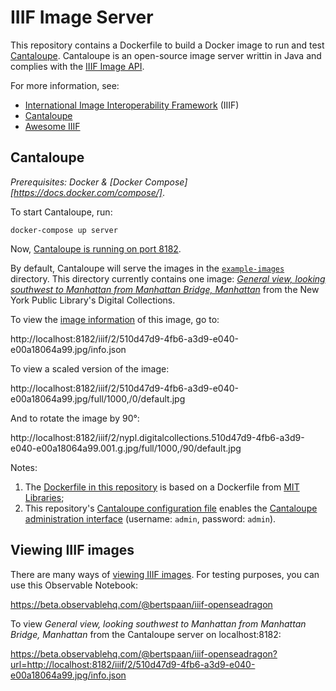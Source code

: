 # IIIF Image Server

This repository contains a Dockerfile to build a Docker image to run and test [Cantaloupe](https://medusa-project.github.io/cantaloupe/). Cantaloupe is an open-source image server writtin in Java and complies with the [IIIF Image API](https://iiif.io/api/image/2.1/).

For more information, see:

- [International Image Interoperability Framework](https://iiif.io/) (IIIF)
- [Cantaloupe](https://medusa-project.github.io/cantaloupe/)
- [Awesome IIIF](https://github.com/IIIF/awesome-iiif)

## Cantaloupe

_Prerequisites: Docker & [Docker Compose][https://docs.docker.com/compose/]_.

To start Cantaloupe, run:

    docker-compose up server

Now, [Cantaloupe is running on port 8182](http://localhost:8182/).

By default, Cantaloupe will serve the images in the [`example-images`](example-images) directory. This directory currently contains one image: _[General view, looking southwest to Manhattan from Manhattan Bridge, Manhattan](https://digitalcollections.nypl.org/items/510d47d9-4fb6-a3d9-e040-e00a18064a99)_ from the New York Public Library's Digital Collections.

To view the [image information](https://iiif.io/api/image/2.1/#image-information) of this image, go to:

http://localhost:8182/iiif/2/510d47d9-4fb6-a3d9-e040-e00a18064a99.jpg/info.json

To view a scaled version of the image:

http://localhost:8182/iiif/2/510d47d9-4fb6-a3d9-e040-e00a18064a99.jpg/full/1000,/0/default.jpg

And to rotate the image by 90°:

http://localhost:8182/iiif/2/nypl.digitalcollections.510d47d9-4fb6-a3d9-e040-e00a18064a99.001.g.jpg/full/1000,/90/default.jpg

Notes:

1. The [Dockerfile in this repository](Dockerfile) is based on a Dockerfile from [MIT Libraries](https://github.com/MITLibraries/docker-cantaloupe/blob/master/Dockerfile);
2. This repository's [Cantaloupe configuration file](config/cantaloupe.properties#L103) enables the [Cantaloupe administration interface](http://localhost:8182/admin) (username: `admin`, password: `admin`).

## Viewing IIIF images

There are many ways of [viewing IIIF images](https://iiif.io/apps-demos/#image-viewing-clients). For testing purposes, you can use this Observable Notebook:

https://beta.observablehq.com/@bertspaan/iiif-openseadragon

To view _General view, looking southwest to Manhattan from Manhattan Bridge, Manhattan_ from the Cantaloupe server on localhost:8182:

https://beta.observablehq.com/@bertspaan/iiif-openseadragon?url=http://localhost:8182/iiif/2/510d47d9-4fb6-a3d9-e040-e00a18064a99.jpg/info.json
